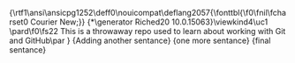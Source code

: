 {\rtf1\ansi\ansicpg1252\deff0\nouicompat\deflang2057{\fonttbl{\f0\fnil\fcharset0 Courier New;}}
{\*\generator Riched20 10.0.15063}\viewkind4\uc1 
\pard\f0\fs22 This is a throwaway repo used to learn about working with Git and GitHub\par
}
{Adding another sentance}
{one more sentance}
{final sentance}
